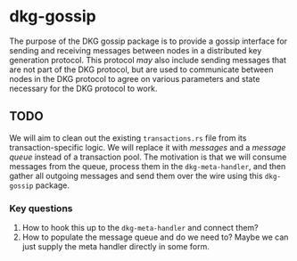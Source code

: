 # dkg-gossip
The purpose of the DKG gossip package is to provide a gossip interface for sending and receiving messages between nodes in a distributed key generation protocol. This protocol *may* also include sending messages that are not part of the DKG protocol, but are used to communicate between nodes in the DKG protocol to agree on various parameters and state necessary for the DKG protocol to work.

## TODO
We will aim to clean out the existing `transactions.rs` file from its transaction-specific logic. We will replace it with *messages* and a *message queue* instead of a transaction pool. The motivation is that we will consume messages from the queue, process them in the `dkg-meta-handler`, and then gather all outgoing messages and send them over the wire using this `dkg-gossip` package.

### Key questions
1. How to hook this up to the `dkg-meta-handler` and connect them?
2. How to populate the message queue and do we need to? Maybe we can just supply the meta handler directly in some form.